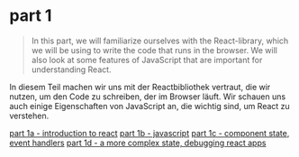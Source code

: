 # part 1

> In this part, we will familiarize ourselves with the React-library, which we will be using to write the code that runs in the browser. We will also look at some features of JavaScript that are important for understanding React.

In diesem Teil machen wir uns mit der Reactbibliothek vertraut, die wir nutzen, um den Code zu schreiben, der im Browser läuft. Wir schauen uns auch einige Eigenschaften von JavaScript an, die wichtig sind, um React zu verstehen.

[part 1a - introduction to react](part_1a.md)
[part 1b - javascript](part_1b.md)
[part 1c - component state, event handlers](part_1c.md)
[part 1d - a more complex state, debugging react apps](part_1d.md)